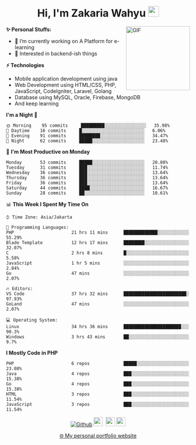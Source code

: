 <h1 align="center">Hi, I'm Zakaria Wahyu <img src="https://github.com/TheDudeThatCode/TheDudeThatCode/blob/master/Assets/Hi.gif" width="29px"></h1>

<img align="right" alt="GIF" height="175px" src="https://www.nayakapratama.co.id/wp-content/uploads/2019/07/Website-Maintenance.gif" />

**✨ Personal Stuffs:**
- 🔭 I’m currently working on A Platform for e-learning 
- 🌱 Interested in backend-ish things

**⚡ Technologies**
- Mobile application development using java
- Web Development using HTML/CSS, PHP, JavaScript, CodeIgniter, Laravel, Golang
- Database using MySQL, Oracle, Firebase, MongoDB
- And keep learning

<!--START_SECTION:waka-->
**I'm a Night 🦉** 

```text
🌞 Morning    95 commits     █████████░░░░░░░░░░░░░░░░   35.98% 
🌆 Daytime    16 commits     █░░░░░░░░░░░░░░░░░░░░░░░░   6.06% 
🌃 Evening    91 commits     ████████░░░░░░░░░░░░░░░░░   34.47% 
🌙 Night      62 commits     █████░░░░░░░░░░░░░░░░░░░░   23.48%

```
📅 **I'm Most Productive on Monday** 

```text
Monday       53 commits     █████░░░░░░░░░░░░░░░░░░░░   20.08% 
Tuesday      31 commits     ███░░░░░░░░░░░░░░░░░░░░░░   11.74% 
Wednesday    36 commits     ███░░░░░░░░░░░░░░░░░░░░░░   13.64% 
Thursday     36 commits     ███░░░░░░░░░░░░░░░░░░░░░░   13.64% 
Friday       36 commits     ███░░░░░░░░░░░░░░░░░░░░░░   13.64% 
Saturday     44 commits     ████░░░░░░░░░░░░░░░░░░░░░   16.67% 
Sunday       28 commits     ██░░░░░░░░░░░░░░░░░░░░░░░   10.61%

```


📊 **This Week I Spent My Time On** 

```text
⌚︎ Time Zone: Asia/Jakarta

💬 Programming Languages: 
PHP                      21 hrs 11 mins      █████████████░░░░░░░░░░░░   55.29% 
Blade Template           12 hrs 17 mins      ████████░░░░░░░░░░░░░░░░░   32.07% 
C                        2 hrs 8 mins        █░░░░░░░░░░░░░░░░░░░░░░░░   5.58% 
JavaScript               1 hr 5 mins         ░░░░░░░░░░░░░░░░░░░░░░░░░   2.84% 
Go                       47 mins             ░░░░░░░░░░░░░░░░░░░░░░░░░   2.07%

🔥 Editors: 
VS Code                  37 hrs 32 mins      ████████████████████████░   97.93% 
GoLand                   47 mins             ░░░░░░░░░░░░░░░░░░░░░░░░░   2.07%

💻 Operating System: 
Linux                    34 hrs 36 mins      ██████████████████████░░░   90.3% 
Windows                  3 hrs 43 mins       ██░░░░░░░░░░░░░░░░░░░░░░░   9.7%

```

**I Mostly Code in PHP** 

```text
PHP                      6 repos             █████░░░░░░░░░░░░░░░░░░░░   23.08% 
Java                     4 repos             ███░░░░░░░░░░░░░░░░░░░░░░   15.38% 
Go                       4 repos             ███░░░░░░░░░░░░░░░░░░░░░░   15.38% 
HTML                     3 repos             ███░░░░░░░░░░░░░░░░░░░░░░   11.54% 
JavaScript               3 repos             ███░░░░░░░░░░░░░░░░░░░░░░   11.54%

```



<!--END_SECTION:waka-->

<p align="center">
<a href="https://github.com/zakariawahyu" target="_blank"><img alt="Github" src="https://img.shields.io/badge/GitHub-%2312100E.svg?&style=for-the-badge&logo=Github&logoColor=white" /></a>
<a href="https://www.twitter.com/_zakariawahyu"><img src="https://img.shields.io/badge/twitter-%231DA1F2.svg?&style=for-the-badge&logo=twitter&logoColor=white" height=25></a> 
<a href="https://www.linkedin.com/in/zakariawahyu"><img src="https://img.shields.io/badge/linkedin-%230077B5.svg?&style=for-the-badge&logo=linkedin&logoColor=white" height=25></a> 
<a href="https://www.instagram.com/_zakariawahyu"><img src="https://img.shields.io/badge/instagram-%23E4405F.svg?&style=for-the-badge&logo=instagram&logoColor=white" height=25></a></p>
<p align="center"><a href="https://www.zakariawahyu.site">🌐 My personal portfolio website</a></p>

